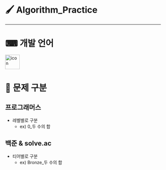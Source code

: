# 🖌 Algorithm_Practice 

---

# ⌨ 개발 언어

<img src="https://techstack-generator.vercel.app/cpp-icon.svg" alt="icon" width="47" height="47"/>

# 🏅 문제 구분
## 프로그래머스
- 레벨별로 구분
  - ex) 0_두 수의 합
## 백준 & solve.ac
- 티어별로 구분
  - ex) Bronze_두 수의 합
